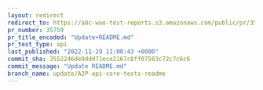 ```yaml
---
layout: redirect
redirect_to: https://a8c-woo-test-reports.s3.amazonaws.com/public/pr/35759/api/index.html
pr_number: 35759
pr_title_encoded: "Update+README.md"
pr_test_type: api
last_published: "2022-11-29 11:00:43 +0000"
commit_sha: 3552246de9ddd71ece2167c8ff07583c72c7c6c6
commit_message: "Update README.md"
branch_name: update/A2P-api-core-tests-readme
---
```

